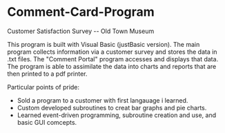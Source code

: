 # Comment-Card-Program
Customer Satisfaction Survey -- Old Town Museum 

This program is built with Visual Basic (justBasic version). 
The main program collects information via a customer survey and stores the data in .txt files. 
The "Comment Portal" program accesses and displays that data. The program is able to assimilate the data into charts and reports that are then printed to a pdf printer. 

Particular points of pride: 
  * Sold a program to a customer with first langauage i learned. 
  * Custom developed subroutines to creat bar graphs and pie charts. 
  * Learned event-driven programming, subroutine creation and use, and basic GUI comcepts. 
